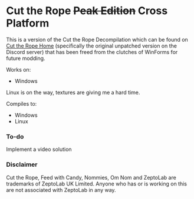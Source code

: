 # Cut the Rope ~~Peak Edition~~ Cross Platform

This is a version of the Cut the Rope Decompilation which can be found on [Cut the Rope Home](https://ctrhome.github.io) (specifically the original unpatched version on the Discord server) that has been freed from the clutches of WinForms for future modding.

Works on:

* Windows

Linux is on the way, textures are giving me a hard time.



Compiles to:

* Windows
* Linux



### To-do

Implement a video solution



### Disclaimer

Cut the Rope, Feed with Candy, Nommies, Om Nom and ZeptoLab are trademarks of ZeptoLab UK Limited. Anyone who has or is working on this are not associated with ZeptoLab in any way.


